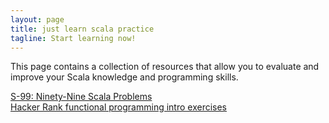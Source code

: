 ```yaml
---
layout: page
title: just learn scala practice
tagline: Start learning now!
---
```


This page contains a collection of resources that allow you to evaluate and improve your Scala knowledge and programming skills.

[S-99: Ninety-Nine Scala Problems](http://aperiodic.net/phil/scala/s-99/)  
[Hacker Rank functional programming intro exercises](https://www.hackerrank.com/domains/fp/intro)  